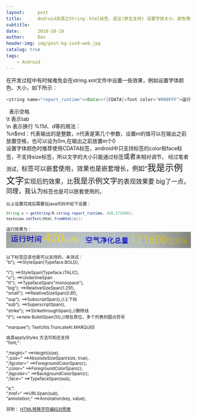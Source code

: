 ```yaml
---
layout:     post
title:      Android资源之String：html标签，语法(原生支持) 设置字体大小、颜色等效果
subtitle:   
date:       2018-10-10
author:     Don
header-img: img/post-bg-ios9-web.jpg
catalog: true
tags:
    - Android
---
```


在开发过程中有时候难免会在string.xml文件中设置一些效果，例如设置字体颜色、大小，如下所示：    
```java
<string name="report_runtime"><Data><![CDATA[<font color="#000FFF">运行时间</font><font color="#FFF000"><big><big>%1$1d</big></big>小时</font> \t \t <font color="#000FFF">空气净化总量</font>&#160;<font color="#FFF000"><big><big>%2$d</big></big>立方米</font>]]></Data></string>
```                     
&#160; 表示空格   
\t  表示tab     
\n  表示换行
%1$1d、%2$d等的用法：     
%n$md：代表输出的是整数，n代表是第几个参数，设置m的值可以在输出之前放置空格，也可以设为0m,在输出之前放置m个0            
设置字体颜色时推荐使用CDATA标签，android中只支持<font>标签的color和face标签，不支持size标签，所以文字的大小只能通过标签<big>或者<small>来相对调节，
经过笔者测试，<big>标签可以嵌套使用，效果也是嵌套增长，例如“<big><big>我是示例文字</big></big>实现后的效果，比<big>我是示例文字</big>的表现效果要
big了一点，同理，我认为<small>标签也是可以嵌套使用的。 

以上设置完成后需要在java代码中如下设置：
```java
String s = getString(R.string.report_runtime, 420,171600);
textview.setText(Html.fromHtml(s));
```
运行效果为：
<img src="/img/article/report_1.png"/>   

以下标签应该也是可以支持的，未测试：          
"b");     ==>StyleSpan(Typeface.BOLD), <br/>                                                                             									
"i");      ==>StyleSpan(Typeface.ITALIC),		                          
"u");     ==>UnderlineSpan		                    
"tt");     ==>TypefaceSpan("monospace"),		                        
"big");   ==>RelativeSizeSpan(1.25f),		                          
"small"); ==>RelativeSizeSpan(0.8f),		                              
"sup");   ==>SubscriptSpan(),//上下标		                          
"sub");   ==>SuperscriptSpan(),		                        
"strike"); ==>StrikethroughSpan(),//删除线		                        
"li");        ==>new BulletSpan(10),//用在首位，多个列表的圆点符号		<br/>                      	
"marquee"); TextUtils.TruncateAt.MARQUEE                      

由其applyStyles 方法可知还支持			                  
"font;":	   <br/>                                                                   		
    ";height="    ==>Height(size),		                        
    ";size="        ==>AbsoluteSizeSpan(size, true),		                        
    ";fgcolor="    ==>ForegroundColorSpan(c);		                      
    ";color="       ==>ForegroundColorSpan(c);		                        
    ";bgcolor="   ==>BackgroundColorSpan(c);		                        
    ";face="        ==>TypefaceSpan(sub),	                        
    
“a;”:	                                
    ”;href=“  ==>URLSpan(sub),		                    
"annotation;" ==>Annotation(key, value),	                      

另附：  [HTML特殊字符编码对照表](http://evassmat.com/8GTP)
        
